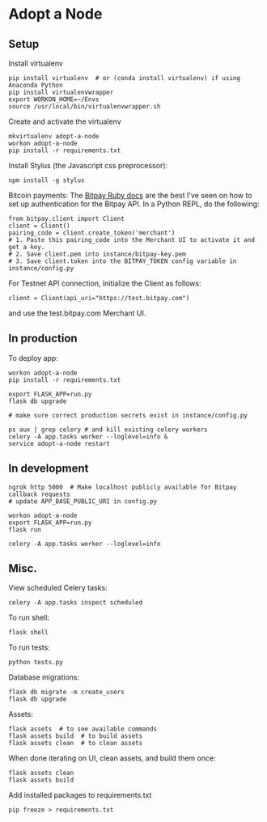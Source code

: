 
# Adopt a Node

## Setup

Install virtualenv
```
pip install virtualenv  # or (conda install virtualenv) if using Anaconda Python
pip install virtualenvwrapper
export WORKON_HOME=~/Envs
source /usr/local/bin/virtualenvwrapper.sh
```

Create and activate the virtualenv
```
mkvirtualenv adopt-a-node
workon adopt-a-node
pip install -r requirements.txt
```

Install Stylus (the Javascript css preprocessor):
```
npm install -g stylus
```

Bitcoin payments:
The [Bitpay Ruby docs](https://github.com/bitpay/ruby-client/blob/master/GUIDE.md#bitpay-authentication) are the best I've seen on how to set up authentication for the Bitpay API. In a Python REPL, do the following:
```
from bitpay.client import Client
client = Client()
pairing_code = client.create_token('merchant')
# 1. Paste this pairing_code into the Merchant UI to activate it and get a key.
# 2. Save client.pem into instance/bitpay-key.pem
# 3. Save client.token into the BITPAY_TOKEN config variable in instance/config.py
```

For Testnet API connection, initialize the Client as follows:
```
client = Client(api_uri="https://test.bitpay.com")
```
and use the test.bitpay.com Merchant UI.

## In production
To deploy app:
```
workon adopt-a-node
pip install -r requirements.txt

export FLASK_APP=run.py
flask db upgrade

# make sure correct production secrets exist in instance/config.py

ps aux | grep celery # and kill existing celery workers
celery -A app.tasks worker --loglevel=info &
service adopt-a-node restart
```

## In development
```
ngrok http 5000  # Make localhost publicly available for Bitpay callback requests
# update APP_BASE_PUBLIC_URI in config.py

workon adopt-a-node
export FLASK_APP=run.py
flask run

celery -A app.tasks worker --loglevel=info
```

## Misc.
View scheduled Celery tasks:
```
celery -A app.tasks inspect scheduled
```

To run shell:
```
flask shell
```

To run tests:
```
python tests.py
```

Database migrations:
```
flask db migrate -m create_users
flask db upgrade
```

Assets:
```
flask assets  # to see available commands
flask assets build  # to build assets
flask assets clean  # to clean assets
```

When done iterating on UI, clean assets, and build them once:
```
flask assets clean
flask assets build
```

Add installed packages to requirements.txt
```
pip freeze > requirements.txt
```

